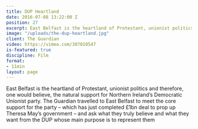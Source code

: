 ```yaml
---
title: DUP Heartland
date: 2016-07-08 13:22:00 Z
position: 27
excerpt: East Belfast is the heartland of Protestant, unionist politics and therefore, one would believe, the natural support for Northern Ireland’s Democratic Unionist party, we travelled to East Belfast to meet the core support for the party.
image: "/uploads/the-dup-heartland.jpg"
client: The Guardian
video: https://vimeo.com/307010547
is-featured: true
discipline: Film
format:
- 11min
layout: page
---
```


East Belfast is the heartland of Protestant, unionist politics and therefore, one would believe, the natural support for Northern Ireland’s Democratic Unionist party. The Guardian travelled to East Belfast to meet the core support for the party – which has just completed £1bn deal to prop up Theresa May’s government – and ask what they truly believe and what they want from the DUP whose main purpose is to represent them
